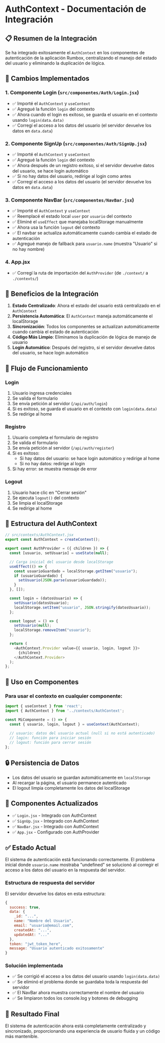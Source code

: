 # AuthContext - Documentación de Integración

## 📋 Resumen de la Integración

Se ha integrado exitosamente el `AuthContext` en los componentes de autenticación de la aplicación Rumbox, centralizando el manejo del estado del usuario y eliminando la duplicación de lógica.

## 🔧 Cambios Implementados

### 1. **Componente Login** (`src/componentes/Auth/Login.jsx`)
- ✅ Importé el `AuthContext` y `useContext`
- ✅ Agregué la función `login` del contexto
- ✅ Ahora cuando el login es exitoso, se guarda el usuario en el contexto usando `login(data.data)`
- ✅ Corregí el acceso a los datos del usuario (el servidor devuelve los datos en `data.data`)

### 2. **Componente SignUp** (`src/componentes/Auth/SignUp.jsx`)
- ✅ Importé el `AuthContext` y `useContext`
- ✅ Agregué la función `login` del contexto
- ✅ Ahora después de un registro exitoso, si el servidor devuelve datos del usuario, se hace login automático
- ✅ Si no hay datos del usuario, redirige al login como antes
- ✅ Corregí el acceso a los datos del usuario (el servidor devuelve los datos en `data.data`)

### 3. **Componente NavBar** (`src/componentes/NavBar.jsx`)
- ✅ Importé el `AuthContext` y `useContext`
- ✅ Reemplacé el estado local `user` por `usuario` del contexto
- ✅ Eliminé el `useEffect` que manejaba localStorage manualmente
- ✅ Ahora usa la función `logout` del contexto
- ✅ El navbar se actualiza automáticamente cuando cambia el estado de autenticación
- ✅ Agregué manejo de fallback para `usuario.name` (muestra "Usuario" si no hay nombre)

### 4. **App.jsx**
- ✅ Corregí la ruta de importación del `AuthProvider` (de `./context/` a `./contexts/`)

## 🎯 Beneficios de la Integración

1. **Estado Centralizado**: Ahora el estado del usuario está centralizado en el `AuthContext`
2. **Persistencia Automática**: El `AuthContext` maneja automáticamente el localStorage
3. **Sincronización**: Todos los componentes se actualizan automáticamente cuando cambia el estado de autenticación
4. **Código Más Limpio**: Eliminamos la duplicación de lógica de manejo de usuario
5. **Login Automático**: Después del registro, si el servidor devuelve datos del usuario, se hace login automático

## 🔄 Flujo de Funcionamiento

### Login
1. Usuario ingresa credenciales
2. Se valida el formulario
3. Se envía petición al servidor (`/api/auth/login`)
4. Si es exitoso, se guarda el usuario en el contexto con `login(data.data)`
5. Se redirige al home

### Registro
1. Usuario completa el formulario de registro
2. Se valida el formulario
3. Se envía petición al servidor (`/api/auth/register`)
4. Si es exitoso:
   - Si hay datos del usuario: se hace login automático y redirige al home
   - Si no hay datos: redirige al login
5. Si hay error: se muestra mensaje de error

### Logout
1. Usuario hace clic en "Cerrar sesión"
2. Se ejecuta `logout()` del contexto
3. Se limpia el localStorage
4. Se redirige al home

## 📁 Estructura del AuthContext

```javascript
// src/contexts/AuthContext.jsx
export const AuthContext = createContext();

export const AuthProvider = ({ children }) => {
  const [usuario, setUsuario] = useState(null);

  // Carga inicial del usuario desde localStorage
  useEffect(() => {
    const usuarioGuardado = localStorage.getItem("usuario");
    if (usuarioGuardado) {
      setUsuario(JSON.parse(usuarioGuardado));
    }
  }, []);

  const login = (datosUsuario) => {
    setUsuario(datosUsuario);
    localStorage.setItem("usuario", JSON.stringify(datosUsuario));
  };

  const logout = () => {
    setUsuario(null);
    localStorage.removeItem("usuario");
  };

  return (
    <AuthContext.Provider value={{ usuario, login, logout }}>
      {children}
    </AuthContext.Provider>
  );
};
```

## 🚀 Uso en Componentes

### Para usar el contexto en cualquier componente:

```javascript
import { useContext } from 'react';
import { AuthContext } from '../contexts/AuthContext';

const MiComponente = () => {
  const { usuario, login, logout } = useContext(AuthContext);
  
  // usuario: datos del usuario actual (null si no está autenticado)
  // login: función para iniciar sesión
  // logout: función para cerrar sesión
};
```

## 🔒 Persistencia de Datos

- Los datos del usuario se guardan automáticamente en `localStorage`
- Al recargar la página, el usuario permanece autenticado
- El logout limpia completamente los datos del localStorage

## 📱 Componentes Actualizados

- ✅ `Login.jsx` - Integrado con AuthContext
- ✅ `SignUp.jsx` - Integrado con AuthContext  
- ✅ `NavBar.jsx` - Integrado con AuthContext
- ✅ `App.jsx` - Configurado con AuthProvider

## ✅ Estado Actual

El sistema de autenticación está funcionando correctamente. El problema inicial donde `usuario.name` mostraba "undefined" se solucionó al corregir el acceso a los datos del usuario en la respuesta del servidor.

### Estructura de respuesta del servidor
El servidor devuelve los datos en esta estructura:
```javascript
{
  success: true,
  data: {
    _id: "...",
    name: "Nombre del Usuario",
    email: "usuario@email.com",
    createdAt: "...",
    updatedAt: "..."
  },
  token: "jwt_token_here",
  message: "Usuario autenticado exitosamente"
}
```

### Solución implementada
- ✅ Se corrigió el acceso a los datos del usuario usando `login(data.data)`
- ✅ Se eliminó el problema donde se guardaba toda la respuesta del servidor
- ✅ El NavBar ahora muestra correctamente el nombre del usuario
- ✅ Se limpiaron todos los console.log y botones de debugging

## 🎉 Resultado Final

El sistema de autenticación ahora está completamente centralizado y sincronizado, proporcionando una experiencia de usuario fluida y un código más mantenible.
